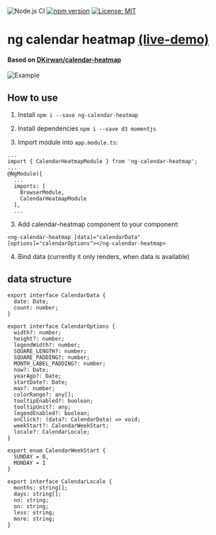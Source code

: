 ![Node.js CI](https://github.com/fischer-matthias/ng-calendar-heatmap/workflows/Node.js%20CI/badge.svg) [![npm version](https://badge.fury.io/js/ng-calendar-heatmap.svg)](https://badge.fury.io/js/ng-calendar-heatmap) [![License: MIT](https://img.shields.io/badge/License-MIT-yellow.svg)](https://opensource.org/licenses/MIT)
# ng calendar heatmap [(live-demo)](http://fischer-matthias.github.io/ng-calendar-heatmap/)
#### Based on [DKirwan/calendar-heatmap](https://github.com/DKirwan/calendar-heatmap)
![Example](https://raw.githubusercontent.com/fischer-matthias/ng-calendar-heatmap/master/src/assets/ng-calendar-heatmap.png)

## How to use
1. Install `npm i --save ng-calendar-heatmap`
2. Install dependencies `npm i --save d3 momentjs`

2. Import module into `app.module.ts`:
```
...
import { CalendarHeatmapModule } from 'ng-calendar-heatmap';
...
@NgModule({
  ...
  imports: [
    BrowserModule,
    CalendarHeatmapModule
  ],
  ...
```

3. Add calendar-heatmap component to your component:
```
<ng-calendar-heatmap [data]="calendarData" [options]="calendarOptions"></ng-calendar-heatmap>
```

4. Bind data (currently it only renders, when data is available)

## data structure

```
export interface CalendarData {
  date: Date;
  count: number;
}
```

```
export interface CalendarOptions {
  width?: number;
  height?: number;
  legendWidth?: number;
  SQUARE_LENGTH?: number;
  SQUARE_PADDING?: number;
  MONTH_LABEL_PADDING?: number;
  now?: Date;
  yearAgo?: Date;
  startDate?: Date;
  max?: number;
  colorRange?: any[];
  tooltipEnabled?: boolean;
  tooltipUnit?: any;
  legendEnabled?: boolean;
  onClick?: (data?: CalendarData) => void;
  weekStart?: CalendarWeekStart;
  locale?: CalendarLocale;
}
```

```
export enum CalendarWeekStart {
  SUNDAY = 0,
  MONDAY = 1
}
```

```
export interface CalendarLocale {
  months: string[];
  days: string[];
  no: string;
  on: string;
  less: string;
  more: string;
}
```
